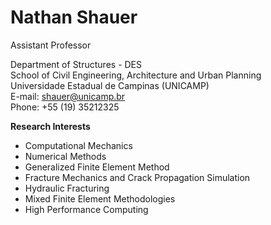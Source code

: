 # Nathan Shauer
Assistant Professor

Department of Structures - DES  
School of Civil Engineering, Architecture and Urban Planning  
Universidade Estadual de Campinas (UNICAMP)  
E-mail: [shauer@unicamp.br](mailto:shauer@unicamp.br)  
Phone: +55 (19) 35212325  

**Research Interests**  

- Computational Mechanics
- Numerical Methods
- Generalized Finite Element Method
- Fracture Mechanics and Crack Propagation Simulation
- Hydraulic Fracturing
- Mixed Finite Element Methodologies
- High Performance Computing

<!--
**nathanshauer/nathanshauer** is a ✨ _special_ ✨ repository because its `README.md` (this file) appears on your GitHub profile.

Here are some ideas to get you started:

- 🔭 I’m currently working on ...
- 🌱 I’m currently learning ...
- 👯 I’m looking to collaborate on ...
- 🤔 I’m looking for help with ...
- 💬 Ask me about ...
- 📫 How to reach me: ...
- 😄 Pronouns: ...
- ⚡ Fun fact: ...
-->
